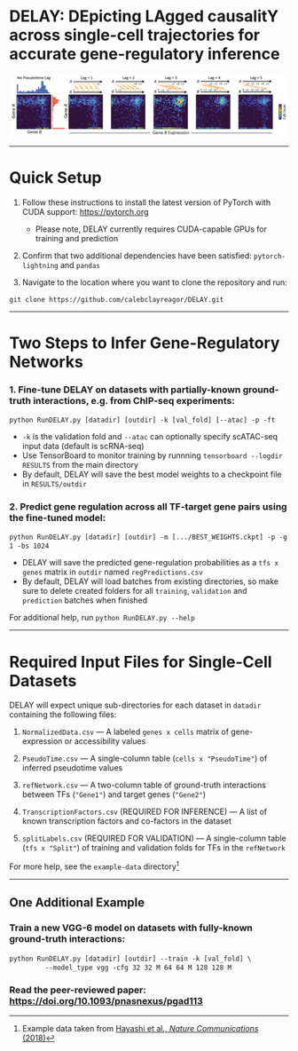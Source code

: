 # DELAY: DEpicting LAgged causalitY across single-cell trajectories for accurate gene-regulatory inference

![DELAY](DELAY.png)

---

# Quick Setup

1. Follow these instructions to install the latest version of PyTorch with CUDA support: https://pytorch.org

   - Please note, DELAY currently requires CUDA-capable GPUs for training and prediction

2. Confirm that two additional dependencies have been satisfied: ``pytorch-lightning`` and ``pandas``

3. Navigate to the location where you want to clone the repository and run: 

```
git clone https://github.com/calebclayreagor/DELAY.git
```

---

# Two Steps to Infer Gene-Regulatory Networks

### 1. Fine-tune DELAY on datasets with partially-known ground-truth interactions, e.g. from ChIP-seq experiments:

```
python RunDELAY.py [datadir] [outdir] -k [val_fold] [--atac] -p -ft
```

- ``-k`` is the validation fold and ``--atac`` can optionally specify scATAC-seq input data (default is scRNA-seq)
- Use TensorBoard to monitor training by runnning ``tensorboard --logdir RESULTS`` from the main directory
- By default, DELAY will save the best model weights to a checkpoint file in ``RESULTS/outdir``

### 2. Predict gene regulation across all TF-target gene pairs using the fine-tuned model:

```
python RunDELAY.py [datadir] [outdir] -m [.../BEST_WEIGHTS.ckpt] -p -g 1 -bs 1024
```

- DELAY will save the predicted gene-regulation probabilities as a ``tfs x genes`` matrix in ``outdir`` named ``regPredictions.csv``
- By default, DELAY will load batches from existing directories, so make sure to delete created folders for all ``training``, ``validation`` and ``prediction`` batches when finished

For additional help, run ``python RunDELAY.py --help``

---

# Required Input Files for Single-Cell Datasets

DELAY will expect unique sub-directories for each dataset in ``datadir`` containing the following files: 

1. ``NormalizedData.csv`` — A labeled ``genes x cells`` matrix of gene-expression or accessibility values

2. ``PseudoTime.csv`` — A single-column table (``cells x "PseudoTime"``) of inferred pseudotime values

3. ``refNetwork.csv`` — A two-column table of ground-truth interactions between TFs (``"Gene1"``) and target genes (``"Gene2"``)

4. ``TranscriptionFactors.csv`` (REQUIRED FOR INFERENCE) — A list of known transcription factors and co-factors in the dataset

5. ``splitLabels.csv`` (REQUIRED FOR VALIDATION) — A single-column table (``tfs x "Split"``) of training and validation folds for TFs in the ``refNetwork``

For more help, see the ``example-data`` directory[^1]

---

## One Additional Example

### Train a new VGG-6 model on datasets with fully-known ground-truth interactions:

```
python RunDELAY.py [datadir] [outdir] --train -k [val_fold] \
         --model_type vgg -cfg 32 32 M 64 64 M 128 128 M
```

### Read the peer-reviewed paper: https://doi.org/10.1093/pnasnexus/pgad113

[^1]: Example data taken from [Hayashi et al., *Nature Communications* (2018)](https://doi.org/10.1038/s41467-018-02866-0)
